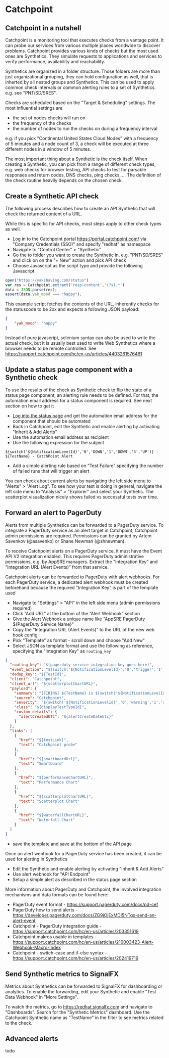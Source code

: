 # Catchpoint

## Catchpoint in a nutshell
Catchpoint is a monitoring tool that executes checks from a vantage point. It can
probe our services from various multiple places worldwide to discover problems.
Catchpoint provides various kinds of checks but the most used ones are Synthetics.
They simulate requests to applications and services to verify performance, availability
and reachability.

Synthetics are organized in a folder structure. Those folders are more than just organizational
grouping, they can hold configuration as well, that is inherted by all nested groups
and Synthetics. This can be used to apply common check intervals or common alerting rules
to a set of Synthetics. e.g. see "PNT/SD/SRES".

Checks are scheduled based on the "Target & Scheduling" settings. The most influential
settings are
* the set of nodes checks will run on
* the frequency of the checks
* the number of nodes to run the checks on during a frequency interval

e.g. if you pick "Continental United States Cloud Nodes" with a frequency of 5 minutes and
a node count of 3, a check will be executed at three different nodes in a window of 5 minutes.

The most important thing about a Synthetic is the check itself. When creating a Synthetic,
you can pick from a range of different check types, e.g. web checks for browser testing,
API checks to test for parsable responses and return codes, DNS checks, ping checks, ...
The definition of the check routine heavily depends on the chosen check.

## Create a Synthetic API check
The following process describes how to create an API Synthetic that will check
the returned content of a URL.

While this is specific for API checks, most steps apply to other check types as well.

* Log in to the Catchpoint portal https://portal.catchpoint.com/ via "Company Credentials (SSO)"
  and specify "redhat" as namespace
* Navigate to "Control Center" > "Synthetic"
* Go the to folder you want to create the Synthetic in, e.g. "PNT/SD/SRES" and click on
  on the "+ New" action and pick API check
* Choose Javascript as the script type and provide the following Javascript

```javascript
open("https://yakshaving.com/status")
var res = Catchpoint.extract('resp-content','(?s).*')
data = JSON.parse(res);
assert(data.yak_mood === "happy");
```

This example script fetches the contents of the URL, inherently checks for the statuscode
to be 2xx and expects a following JSON payload:

```json
{
    "yak_mood": "happy"
}
```

Instead of pure javascript, selenium syntax can also be used to write the actual check,
but it is usually best used to write Web Synthetics where a browser needs to be remote
controlled.
See https://support.catchpoint.com/hc/en-us/articles/4403261576461

## Update a status page component with a Synthetic check
To use the results of the check as Synthetic check to flip the state of a status page
component, an alerting rule needs to be defined. For that, the automation email address for
a status component is required. See next section on how to get it

* [Log into the status page](https://gitlab.cee.redhat.com/service/app-interface/-/blob/master/docs/app-sre/statuspage.md)
and get the automation email address for the component that should be automated
* Back in Catchpoint, edit the Synthetic and enable alerting by activating "Inherit & Add Alerts"
* Use the automation email address as recipient
* Use the following expression for the subject
```
${switch('${NotificationLevelId}','0','DOWN','1','DOWN','3','UP')} - ${TestName} - CatchPoint Alert
```
* Add a simple alerting rule based on "Test Failure" specifying the number of failed runs
  that will trigger an alert

You can check about current alerts by navigating the left side menu to "Alerts" > "Alert Log".
To see how your test is doing in general, navigate the left side menu to "Analysis" > "Explorer" and
select your Synthetic. The scatterplot visualization nicely shows failed vs successful tests over time.

## Forward an alert to PagerDuty
Alerts from multiple Synthetics can be forwarded to a PagerDuty service. To integrate a PagerDuty service
as an alert target in Catchpoint, Catchpoint admin permissions are required. Permissions can be
granted by Artem Savenkov (@asavenko) or Shane Newman (@shnewman).

To receive Catchpoint alerts on a PagerDuty service, it must have the Event API V2 integration enabled.
This requires PagerDuty administrative permissions, e.g. by AppSRE managers.
Extract the "Integration Key" and “Integration URL (Alert Events)” from that service.

Catchpoint alerts can be forwarded to PagerDuty with alert webhooks. For each PagerDuty service,
a dedicated alert webhook must be created beforehand because the required "Integration Key" is part of the template
used

* Navigate to "Settings" > "API" in the left side menu (admin permissions required)
* Click “Add URL” at the bottom of the “Alert Webhook” section
* Give the Alert Webhook a unique name like "AppSRE PagerDuty ${PagerDuty Service Name}"
* Copy the “Integration URL (Alert Events)” to the URL of the new web hook config
* Pick "Template" as format - scroll down and choose "Add New"
* Select JSON as template format and use the following as reference, specifying the "Integration Key"
  as `routing_key`

```json
{
  "routing_key": "$(pagerduty service integration key goes here)",
  "event_action": "${switch('${NotificationLevelId}','0','trigger','1','trigger','3','resolve')}",
  "dedup_key": "${TestId}",
  "client": "Catchpoint",
  "client_url": "${scatterplotChartURL}",
  "payload": {
    "summary": "[FIRING] ${TestName} is ${switch('${NotificationLevelId}','0','warning','1','critical','3','ok')}",
    "source": "Catchpoint",
    "severity": "${switch('${NotificationLevelId}','0','warning','1','critical','3','info')}",
    "class": "${displayTestTypeId}",
    "custom_details": {
      "alertCreatedUTC": "${alertCreateDateUtc}"
    }
  },
  "links": [
    {
      "href": "${testLink}",
      "text": "Catchpoint probe"
    },
    {
      "href": "${smartboardUrl}",
      "text": "Smartboard"
    },
    {
      "href": "${performanceChartURL}",
      "text": "Performance Chart"
    },
    {
      "href": "${scatterplotChartURL}",
      "text": "Scatterplot Chart"
    },
    {
      "href": "${waterfallChartURL}",
      "text": "Waterfall Chart"
    }
  ]
}
```
* save the template and save at the bottom of the API page

Once an alert webhook for a PagerDuty service has been created, it can be used for alerting in Synthetics
* Edit the Synthetic and enable alerting by activating "Inherit & Add Alerts"
* Use alert webhook for "API Endpoint"
* Setup a simple alert as described in the status page section

More information about PagerDuty and Catchpoint, the involved integration mechanisms and data formats can be
found here:
* PagerDuty event format - https://support.pagerduty.com/docs/pd-cef
* PagerDuty how to send alerts - https://developer.pagerduty.com/docs/ZG9jOjExMDI5NTgx-send-an-alert-event
* Catchpoint - PagerDuty integration guide - https://support.catchpoint.com/hc/en-us/articles/203351619
* Catchpoint makros usable in templates - https://support.catchpoint.com/hc/en-us/articles/210003423-Alert-Webhook-Macro-Index
* Catchpoint - switch-case and if-else syntax - https://support.catchpoint.com/hc/en-us/articles/202419719

## Send Synthetic metrics to SignalFX
Metrics about Synthetics can be forwarded to SignalFX for dashboarding or analytics.
To enable the forwarding, edit your Synthetic and enable "Test Data Webhook" in "More Settings".

To watch the metrics, go to https://redhat.signalfx.com and navigate to "Dashboards". Search for the "Synthetic Metrics"
dashboard. Use the Catchpoint Synthetic name as "TestName" in the filter to see metrics related to the check.

## Advanced alerts
todo
